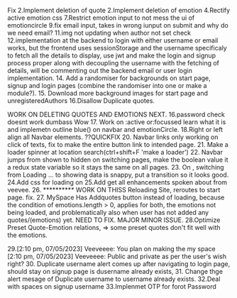 Fix
2.Implement deletion of quote
2.Implement deletion of emotion
4.Rectify active emotion css
7.Restrict emotion input to not mess the ui of emotioncircle
9.fix email input, takes in wrong iunput on submit and why do we need email?
11.img not updating when author not set check
12.implementation at the backend to login with either username or email works, but the frontend uses sessionStorage 
    and the username specificaly to fetch all the details to display, use jwt and make the login and signup process proper
    along with decoupling the username with the fetching of details, will be commenting out the backend email or user login implementation.
14. Add a randomiser for backgrounds on start page, signup and login pages (combine the randomiser into one or make a module?).
15. Download more background images for start page and unregisteredAuthors
16.Disallow Duplicate quotes.

WORK ON DELETING QUOTES AND EMOTIONS NEXT.
16.password check doesnt work dumbass Wow
17. Work on :active or:focussed learn what it is and implemetn outline blue() on navbar and emotionCircle.
18.Right or left align all Navbar elements. ??QUICKFIX
20. Navbar links only working on click of texts, fix to make the entire button link to intended page.
21. Make a loader spinner at location search(ctrl+shift+F 'make a loader')
22. Navbar jumps from shown to hidden on switching pages, make the boolean value it a redux state variable so it stays the same on all pages.
23. On <App />, switching from Loading ... to showing data is snappy, put a transition so it looks good.
24.Add css for loading on <App />
25.Add get all enhancements spoken about from veevee.
26. ********** WORK ON THISS Reloading Site, reroutes to start page. fix. 
27. MySpace Has Addquotes button instead of loading, because the condition of emotions.length > 0, applies for both, the emotions not being loaded, and problematically also when user has not added any quotes/(emotions) yet. NEED TO FIX. MAJOR MINOR ISSUE. 
28.Optimize Preset Quote-Emotion relations, => some preset quotes don't fit well with the emotions.

29.[2:10 pm, 07/05/2023] Veeveeee: You plan on making the my space
[2:10 pm, 07/05/2023] Veeveeee: Public and private as per the user's wish right?
30. Duplicate username alert comes up after navigating to login page, should stay on signup page is dusername already exists,
31. Change thge alert mesage of Duplicate username to username already exists. 
32.Deal with spaces on signup username
33.Implenmet OTP for forot Password